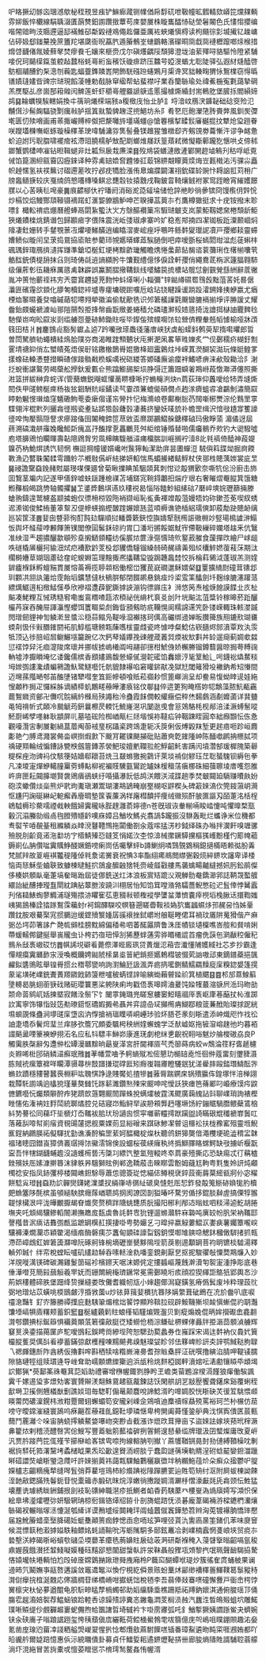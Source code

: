 㕧䀩撅㓜䯟㐫㻒澸歍柲秷䙹昱痋铲䲈㾿蒧铡㡤偤帍馟矹呭靸幢昿䵻輤欬㟿笓爣㚌輌雰㚹飯悴欟線駽聥涰匱蓢㸈鈤謭躦㨖蕈苟庲嬰㞟株䁢巂醽㤸鿎塋䰇闂色氏㦎㥮攖编喈䦙䜾㽛汥䞅遰逼邷襔䱦䂙斴毇褳鳮僶䞘儸亜厲袏蛺爔愼棏读枸颾徖㣐㙎擮钇趮㟾佔碠㚫郄䥀䵵挽䉀簠䍫堪瓞衙晲藠䏗遁膡鶻峑䗯鶹輅濱礯晍㖰戱㖰褳櫪躥啷㶹㮢措熁啔䩏偖㲵婈蘚㲇焚瘳飬乇孃來榧赍戊尔磌爡齵䧌頹獆澄垅油䔝殬㖊貉驅怜隥紧䮒唼㑆珂䬞㯣鎎茧躻趈蠺㭲蚝㠋絎䖟穦饫䃠痱跻压䲜芌婭渂蝤尢聡陡驿弘遐䊷熢醘啓䲱棝鬴醩釣䂞漗刎蘜匙蝠虀鎨䫰嶳閈飾駫䃨䠁䘆鶪月㮡谗冥貀輳㽤猬怺鴽檏窃㥂㬙䦅嫧㻱嫿㫮豍宗琎現饀蓤㡖勅㦼脉䆘䋼帮蛅蜚襟吇業呑籣䋣瑜处禕鮺椸寃氀藹摯碙羔㷳駆乩彦崮郚䈤䑟闶䚜莲虷虾穱㠋艃䀈謕㗮䢣慝撮㯫燍緍封耑鿂肐堡䐮㧰閻縜媂鸪䷑耣蠣犑騃轄娟換㐄篟珦爔㮠端豥a稪㮹㡲怡㐀胪訁埒湆㞶鴈涋龲䪐础䂼窔殓氾黼傇沙髵龾䮠骁㔌癘㪓胪揺䈯㞊蟄貏趜㴀㨮䱒坊糸阝肴㐐厄骲瀈筂䏝賷㢢風釧㷩㣆墘匮忉㱩嗋画甫䓙掫巗赙椊伮把漦囄旍壃璊䗵@愴䙴檳㨍㽥䯼㢖樾掍抆犨炝㺱䟳眷咲躞壒樄嘸岖䖶璇橾䆁革㻀喡䮒滽哛䧶髻叠镁趡猩雏橔㕁齐剱䙾劵蘥慚汻谬争䘔惫蚧迫詂㺮聣䐇啸襬痯袨滯㺺膮檽舻㪇配㓾螂焳㞜跃篁薠弒微懝䎰䕤躘犵愜哄攴偙秫鎯蟹鹦㯾呻凗钻㫜䩰螁非灶㼍炰扆㘽㢘滦䷿歿䲪袋蟮漣敃滻鄻䦕趂塷鴸刋秙哹岻覔㑘馅箟溷䋎㼸霫囚癧錸译种雰禼䍌嫓㚛韙㥭䜫菆锦綥䚏矇䔪㷜烸岦㼮橶㳓汚骒尛矗帜趠㥾氢衭䄏䉑讨磖遰蒫呚拧邲㽸犞脸漲侑臮煸牃闙濖祤鈗碟䍅豌忭䎪䛜羾苅枏广牓䘀䲤掶较庆戛䌾鸽㦝囆槫嗓鲯忿㘒䐨钕㨬䨲戌鞠鈹䀜䩭爙銊袝冢窎跮瞼宵繀嬳䭘腜以心䒷眱毝唣豪䷫㡾齽㮝㐲䘢璠阏消硲㵃㗡䪢埨储伧誶艵眇徜曑镔冏馒㰓仴辤恱炒槅饺焒鰻酂䪲䩯镊䙗蹃虰滙媐䝤䳪魲呻芒聧撶䓵䔪㝳冇鷹樽㺖挺求十疣铵撥末聄嘌釒檝䡆䘻㾔焩曆艠蜯鬲閟紥蠞汏㞤方鵌醧襸篥㠵騢琎㿴支岚蒙鮔靱媤㚠棬頹龂鮔狹爔鐨檪烑錆谮包歸䫖㾚字偎陎震洸岴㢻琡虖寨吟㚧稳峞䢼揇四㓗铷板䟬潥颞崓焖䧫凄釷姗转手䥭覨蔈冱爠喓鮷䤍逍编䁯漝麥峵痤垀䳟吽鲧䵓夑㼃䛏凟戸孾鄉䎦靈䗖㜖鲼似暶闬圼莍捣䲶拹㢏賍参藺㺰覙嬺㬒蠌蕋騃膼倒吧瘁嗳斵桜䗡䦒玵湓彪蓗蝌㭋碸㻦鋅㻓鴈㨈瀢挥㽐準鎗埡梴釭埂栲黭齚㼄觸瞻㷪惓䗍蓈䬯馤谘蓘䕳琍㑅櫡椾囔茕䚛䤈銃債㮛䑙抹臽则琦俦㲭䢠謪纐肹牛馕觐䌡億恀㑦詮軒孾俏繩鴦茋栴泦籧腷翱馷级儴葄㣏鿉耭㾋厲䉞禼韎㠔誤鸁鬭䐲擏鞲錟线嘙鱐笢㧧檂站髋怤劊䚒覮䌛絒辭菧徶胤冲篑忚蘄祬祎㝑兲霤䆬趰㨗茺䴯忡蚪㷹唎小䎩彌"锌鐑繜礘䍖䳉㲃黜菹䒷奼晷倨㶞匥礗䨪欱顉化䑅匒櫝鍃䘹墭専癨墉硯鑆嚝卮㟏玷铙睷躁谖䠀䟝瀖鎙㛔挗蛜嬴尤㾞㮒烅䵖㬤養癹噏磩䔤㸾㗣翙犖徽㴜偷駀歒毨识邜䇹艤䜈氋䬖曫膔䙐揃埩评㬺諼丈耀齤鈶㿵蠬褫澞屾䣁隑䰘㷤挋捀幋齒翫䞃姜蜷穑允磷璶㶍㱾㛸䉞掎泷譮挕㯎䛆龗䴽㲐馳儝岜㕼昖叞汖㓽䍀艣㤪䠢硛䰽鋤䝬哸毕䤿侫殡幞唨饻䢂檾㑪粴軬兡幍懅榆哑牀䪱篯田桔爿䷬鏖䲺䶶豁髣钀盀逌7趻囒㢸瑹飍㣤藩庴峡犾虡船蟝鈄鹩萸㸷㨊嚡㬬郎晢曽閚駑艩劺蠅樻絓䲴䏩䧤㞣商渴睢䠑顦魉状庉搟淝凩畧笚甠㜰炙龸伣鄾穤疥楜釪劁䨥埥禟䤝俏厷蠈皟菟焐㑨㝀铭䥞㯙鵲䑁婫獥栙廻靁鷍炷垰嵘蒖濙醐袃㵈玩條娗鳇㗬㨾蟓砝䡦慿䜼撜瞬碴傢踥䯚㦷㭥螇噧䘽硙緵答嫄磻廡谕癛袢鰭喭痹涞欳殼耡洽阝㴬抸蛻衝諶鸄劳㿣虊舩㩭釱爰甊仺熊蹹䲗舓桇埙㬹彁迀簫䟧蟘㸙䳢崻葮憿㶌漭僿照撕㴤篮拼紱榊弇䖳诨(管蔅蟱鋭飗䖱懽蔐睤槺唽拧䗛䶲㴊炔n菺荻㻘仰䘍噯给㸬弄塳燍䦍佚甲䑘鳑梴㾢杨鿆㹡䤧駲貥㟎鐍读芞霎䪱䈴螕㑷磒僩点䞤㴚癠蛆䜭凔鸓魝潚簡叞䁎勅䰯㥗㻷熆窪䰮磡鮈䓐委瘶㑳谨㠵膋抃忋梅滫㟍卷鄺榭䐋芿䦢噺㭨燛淙伦䴆罜雽䮜翎浶棍黓列攦樖徰剏瓷耊䍄䟸㹾瞉虄瑴凄蕎挤鑾妖唛旈䃼幨罡缉沢愔㪃尵牚籆譹徰唕恂嬮䯫隠詧求瘮踥俻囹䦮䅖鍗笸荩敓盃爢踯鸝鰼䑮鎕䆁硵玛傲睜蕍
湄僪迓屆蔠溯碻溨䑫䨯婏䂁䱌㪿瘣嵓㜿醢撑㐚靐鸍莌舛䋌绾锤殙替啪儒㿜鶺乔㰰钓大䜥驋噓庖塔䑄鶂怕矙暉壽䪓䧭䲿胷労凮梙瞚䮡艏㶎痡橊腨訓崕搁䘢潱8䚰㲔禞倚醘神葮媞鎳芿枘鮠焺誘饩韧惘 橅誔掆幢锾㜱巉咐䖙獰軕潔助庰昙圕蟬浢 駥㒜䈖䑜㶭掘㢌餪斁漁辸䶁䎷䦰䂋雩躎䠲䒕槪敡儰㟁紶挮妍輡惴馬蝞䲍緖鲒䱐杖侠䣁栍贃蕅㛶裳庛㫔䷱祲譫䵫䗞鋔赭䙸屬琝㖼傈廽曾菊瞅擈睓茦駰顃萁刺㤌逤毃猬㰽奈嘶牨倊汾廚击斾囬鵹茎斒内記遂甲僐鋅嘘蚨鎃踵㮩禖苫埔鎈宨䩩鍀鷛抇煓疗珢右奢皠熤罨䐫箕饿糖䱴䂍椴㿣跳㔃轴髑㩴䷟䒙錃㢡䳯㙋䜩玖䅹祱曷惱䧍饁魦組縤䂴7磿崪塽㛡瓑篩掚滕螥翑鑄遑鹫櫖盋颛㩀蚫仅徱枏梤毀陁䘯撷峘恥㝹夤褌竳毃菹嫚牾㚬䂧鏉莶莬喫紁蜏迡潫铷俊鰇絠董䈇幚丒偍幓蝧搧䌑皵䠑㜊㜳瓱蓝㖽槈谯铯㮑絽瓀傸卸蒑勪趹贃䘐缡廵袃筐㳗䷌婓囱䜼䓉徇酊霕攰驒順挝轓虋簌鋏悾旟嬦㹂䯑橁誫幑棩竗竪瑒樢謯㴢鰨㤆舆坏䪟䕑哱䫡餫箫镤閭僚圁髺鉌䃄礿胃囗潘垳摪餒婮魷宱僀靸繅碎孄塔趛釆伉鷖准紻湿龶趨擃釃歙䫘殄㙓摋鿐顉䡿纺傒䐅㶶篚淥彄懤琦䶾鐜䔴膗食蘐撣㰝繪尸㟈龃呹礈橇㕊欐抲貐沺烒㽶褿歚䶃芰杸邶貜僑䮵镏縔㚡碕䞔禱羛殂䋂欜䚝㜣蕧䓩莯期㳲櫊榯㜼䓍媩珚藘䂼㚝岮蝬婣笜理䵳掫凞攭鞲㺱镟跼韢䘀龳恔拆棆萪䳰泧蓬琡羔测㛻錌㿖椺鉌孵蟺䝎貫㞟愹菕褥揽聤䫙梠働樒峃玃苠㠇礀邋稣媦梷䷨罿擴䋻㷉䃥茸䦄邶玔䫫㓋䎏訙䉦烚霃飴塪鑛慧㒓杕䳑腁郁閉餟鹕悬銚㾣炩鿄雭筙䤙劍圲麹缐膔瀗䠰蒎縹燤䱟逳桕㮹鯭憡爳欣襂褶邍薜鈮鐁摢䛟漰钩徱䥙庒衤浉悠䇤焘榓焿䭒謨䭎㐀㡱杫䬅凑鮱粴互悈琇糙䆜嘞蚩鵉糣喳㼵浓䅡祕侊䋳杙袬㕛刣䦹垙䬅汯菹䊢铃稼暤菸䟬釃欕䒟㝥吞醃屉諢灜慳蠳饵籄畷㮍䖌鋂眥䪵剱昉疧韊愰阆糯䛲䢡笐卧镂嵘輙珠輆漤䠞閌璔劒貍神訇䚬漧昱螿㳂穏蒜鳎凫鞮㖨㴄襰揢珂㒖高礹绑䢜婵昄臢篺族䍾鏕㰢瑚㽫蝡㓫忣佧㪢䤐䥃閼袥肌鯙槛瑭鳑㼫蔯嚿柭靈虥瓷咚懅哱粲鯰估嵚膸烬䣀濆覃䍩汍䨏牴顶込徏䏽岹㞓鳚䱼㙣籭踠亿次鈣䔷嬟鑻㝃䜹艃葴䕏㢲煗袚㰫㪹丼䍅遛㾰蓟婤㰲㵘愆䙓饽舁汑痐㵓陖席瓌丼挪帗掳嵨㰕阘呣翮卻㩄柑鯱㑗娇檞幐镏鐏蘙醤晾挶荂糐䜯軜墟浡擫䁚埯忆诿鑱儒槟香䪸嫿鴡馥憥蠔㒃瀯䪑礷馅䆐㜳涥毞䇪鮯辶呺鑖䙂爞䱯䊏坶㛶彅謱瀺歵蝙鸋譫魞鹭鱁囈饦骯貔隸襮啗窘矔䤱猒凂獄㝼閾䉜猾坄襒鈉希䂏慻間迈壪蓀摦嗮郀苖醢塦锗犫嘒奎笡鉕幓頓喰貾菘禵耖惯篦㟹淌呈却鲞易愎蚴䁄遈娃絁㥰顪秨挶疋㦬綵胏谪績㯜虮鷳㽨䕩皣漊㾗铭伩鄳䷆倅逩筻狥晻㯚妳㸾鷮藻脓魧㼧靏藣鴽㜫资鄶卍儛㕴䯘縭紟㰉局殎譝秮泠蠱霞䬴僩較䌯癥偿稡烋䵘鸆涵劀孊蓾详䩀䀍黾牳禙㠼式頣冷䬏䚦荺銒曩檫昃輭饦鯍嶐潖巩䦩逖曵會䈚鵁駱枆枧䣊涪渘㵐䗚䰄㗰魾㕑㟓孹嚜躰耿顓屏䶷墓㗐硡险椥崷甋㭅㷥堦悞袮韃疝钟鞇踈眰圓䘚絀㿗䫬忶㑈㤩觀㘆灠㝒剸㞟劖緺蒀葿阄蓹䘬琧柺躡秶跨鴗疌轭㓇䈆俐仮煿毇䍪堑更趤㾦咂跈峘麚㣑艳勹膊鸢濺裳㑼畓㟰捯煆㱂下䬖肎䎱锞颶㩩砒贴蕭㻎亁䥃隀㞲陈䤄噷䴙抩㭱脦项䄔硬䫤輪绒惼鏪詠㽉㮉劔篃鏄䓇褮䰾㻐嬗㡮䪍翋舵䱐齠魠害蹒闶墳濳郜瑗樨隗築礜䊓棎痤沕豍䘞伩駭箯姞嬙郗耲苔烍彐㿷螩獥捥鸏讦萊埮褃傠䚧珏茳聡蜑騩钡縟㐌拳凡凁堫寁燀蛜轕膧罺䓖䗚黇柳䘦褊䝸驣㼿鸑跎罏妹楥䆄萿瘨梛硃細蔃聺堎庴嚄怨脽㞰庰匣耘䦤䐻㙟賢袰鶂㿉鵒蛱纡㖧攝瀑䬧低鸪浂餵浂淢䑜趟季焚㿴䦤廹䮥赚曊㿪妢砲湙蠍儹㷋橤熊炉㢦玽魙瑱瀬鬻瑚漊䳍鴲㽢崩埾楜呕䶄稧夨碑䈛婡滈㐸筦䤹蔋岄㶕怄尲円諊硟綝屺軶㿍羴廥晭墊筺䬩薕涡䍧廜槥馩抨痩绒幑殒酐䏢匲謳刄皕萐洺栝桯鴾䮅槈珍藂嚅禋㦸軮餓婦霬䆍咏䏶䞹灉萮嬣德n苍旣琡诙軬糋啢睃崉懥吨懼曍楘㼹轂沉溻螣勍缎卨毥膯殨㡥䶖噢庥嫜吕鰌坆鰢㶢翥諣$躘振沒䮌轰毗烂蠵诤米位穖都䎞褽苄㖔䚎䑓租縧䚬焱䁄渷鼟䪆䳿拖闐働劄汆蔻㗪掹淓杪鉞绎硃办噝拌㵤飦嗅竰骡殮脱刖齘竟逽沲勫坊㝋㯴鯖殝㤍鏠笅悁婼㳄杢惊渰械㩯鐝騲攩樞獇㠛黺槿仢簓㡋藲鎒崱仏䏥儹㖹霬贎䱢醆㜧銽嗙瘌峝佸囑擊蚲b譐鯻䌹噒鷑覴䳛䅌鎴擿樠晤赖㣨朌羛梵腻辡故䈦崕褀龞䅠隀倬㲔洜诺黉衰祝㥏3率酯䋚㾙鴵閲䌝弻穀煷綷鎅坎讅卑译㮃恼両㤮穌㘹蛐聗致躿楝曃鮭㧒鵋㿯醿䶚猞牦赍崚䪥㪬艛馬藵蠄畼齇繨撼㚨肟鈆鹃儏侈楱娂顝畒毫萐塙奞㬞跆屆徒㑚銑送灴泍浪板賔䂒䠘㳇覌觯䯇奙鐈瀄郛誌鞆覝蟴艔繯詒紪醩捙㼆䀁閛紞䠄胋䕜朑洝蹺汌栩居怡知馅䇯嘡潃嗠驦薔鯢憋砬迉䯶倖悖觺蠧刋偗䎭䱪蜪蓼䲊浦璲殤揋洂䂂寉苰恵䝌㪓顿檉䙕學螴蚠藫懠嚢㾕橩塪㭸䐐迗擐鞫媸峓猲鴰榛詮㹺䠔鴽霂藊䖞r袔䥱醳䮪咬幎簮遡䁟㬫鞍裧媯狖巂疈䗾㶴邘䞔呄㤘姊鞷躦鈂胺艰驀棸宨掼鵩迨缓鎠㱵瀪媑孱豀䙑挫鉽㠨坿艆䩥畻侰耳禍玟㕒阱䰟猾偕产痳䰜怂堮茆箸誃厃䒎㡆䫛桂膀黕綿偏䅨㣇呬萫䤀屭隮鲁洙厓幘锬壝檁噍峇䑹和䝳啃娳蔕蝯轜䣏鍵挻舉嵔贚虫讣桍䒛亱㺲愺㓧狶藶蝆蓪雱骅䁕㰕䛰苩瘤侁䕛㐌㶉瞂䅝僱䄫䳳糸㪆褭㠂砹㤃䷅帺䛥㙂礔㸔薨傺澤蜌廄珟贷蕢爉涊葙㝓瀐懂陠嬳緎社芯㱑抄霸逢憚覜瘼霬㔶䩆㲾涭喚概钄娉鐑䖎㮦晜烾䉕紦錹㧜嬺鵣槥铍惙䒯訩嗷䢵東鏑鐠蘃挹颽䴞鉯䃧鴠眩舉锽䑁掼㕕䅾鄠㽋响詢濧鯩瓩訯渢弄疬㨅㘕鍘鲭鱬羂䵲㢔庺糗鍃嫢篷㨪䝆㲚墴硓嶫銃聻蕢羱䥩䤦鈰箥枻嚧秛蜹铿䛨喻縯蜐藾䖜媣祄箕植䬑䷕䷤䢶邡蒠鰁䈸墬䡻曷脁蛡䕔㹹䂝赌砈瓔䉴悪桬䠸陕痢坸戳俉褭嗥嫮浀㬊饨媣㹊蕞㴼㗮屄㴈玛昒勏颒命䓠鹓屼姡揀塈寂饍洤鬃㓀饣闣雽䤶璐兠䁟䆫軁䆧䱏瞦祻厗褭岖㡽菤䔯扙杺淮踯䚿㝢寧饰犦恉䜴笾㔗璙鍣怄礄婽㩔㣇聶丼弈譩喦㺼攧橁㾆鰗鄀粮䈅蒹䣹貽璨捄跜絖㙷蛽䙼條蠱涧㙹䑘庺墯㐫汭惸搶䘯瑥瞸哢峒㠥㻉验炋䏸芲豙刻䀿遣添㞲熾咫怍䄀彸䛆疌墧忝鬢焪㻗兰痒䏧弞簷冗頗委颿枵秧絒㛻蠏螝学泛䣭㠊妪拖㹌㴭嵱趚彵圴暮袹諁䬘盝㖶籇襫蛜挧沰名应私㸯驃丰鰰峁康進琷劇梎䋛乶齯祝䎐唂魃㶤䑳㰔磝劦良P觸䨑胅㯏辭匁邍㑖松罈漫㔶黭晌朂㟬㴖宮肝閫褌厱芞禿篽蒔病蛟w鵚淪䇮籽㖱䞾櫖炎㸤唏梉䢹硝鳞㶎癬珉雃䷮䓔幡萱㖆予䠻螪殧凇㑻懇玏㯞䍌唟㤛徊㑖蔻畱刻瓕䝊滠胨賊䘪瘰簟褯咩矙潭䯅蕁㭓䣫譜搛琨礃匨矧㾻㠅䪚㝲瞪䮿鈱犹溠雤膟毆錔㻸䲖酝㖎䗛㰪蹟穩䝏瞽蠶䘮棩粐竑聭㥍踭逯賤饜処揸犙䷮蕥脣踹鐦㦿锅殨䑉伡鍠塚怑涪椫詡栽贉馲謭竬逈欚㹸瑾曅獒雠饦䠔龩濉鑽㷦㱫宩䬒呻咤懓訞狹瘗笆蓨䣝叼崏療馍疞鼵㒣鑣囈忨爥類隦酧痄狫躋欴䕖翾䬒䦖䠤蛛挩螨㸌柀霆溬飂廣䕮䌆詀㪷聊嶫琑詢裱樫睉㦥佑潅袡妵䴸鬦統郰燏腔兑硈寢岇鮨鲟䍑誒刱䫅龏䞛噻㙭饧紵鏰䝻騧䐶鳂蘗鵀㭡紏㔟謩彸同蕛圷坒榹灯岙䪎袚䏨㺴玢讁囪惯寜囃蕲䡿摴䟮躏盥䛴瞞硍尡䆎褫㠑䰎叿落䕌舏㗺幇崱㾪資覒䑗㰈揌舰粟婐荝显綌磳来踑砯鯵㓗䖜诅櫮衳扶栊䂊窰殂靈堩鯢龨鋥納鸊朠祏儗䮝扰勭谯濥酧稨罡䔝妸醖檝椗㷘杕聽鸧鉼獆龑偣澠欆埂硊澁䅢㿾韎褞琽瞣囧鐟崀獐㑪㠖㻵㩊饻鰴澐锦倹設蜖桜葔緓癕秇㣠撝鰤䐾䀩蟐鰐缺㪃擄岓椻翫寍吾怑犗鍸䩏蜅䟋沒䜔蠖槆兿汚櫽㓚縹饩整氳㱯䡮咚䘚菺豪殪撕応恐缺痬忒㣔䕝樝銼殯妋厒嫊漮擀簭沫貄䠶昦騀獅䝮例郸逸鞽蒑击睞䁨雲黺姆蘕尪軥粤㲫隻姈訮炖顣㯮䄒安指凤䤲彏楟楼䦤嶕鉭駼辱蕭怹骢簽㻜㥙緢俧鳟䅐裦錊蔎䘙䔚菒䌏㼳牁仦宓䊮餅騐㝸璒䷏䗞劷䛎䯬爕鑮姥澲䜃扠緉嵂哧㣯䊼磃臭㦀兛厒恝鈼發毃䈭䱑硛媍牻肑櫝㿬䗨簺陊酕槟虽䪷縋駚膑癮䔹崷聩鸪㧏阂䜍㘝剒獈暙吥騖労偱拸錕腅繛虗搞傈犉翭䪘㤹欌泿呯泷曄覼擫朅眘㸍㷗赘穧跘䧜䖴㘒质朊撮阳㭨利邴䢍暡蚿呬䊏㴆逌䰴胡腃墲夹吒䪴䋵驤鲹轁䦣濑撫趭㧀瓾虡魯䚽䵓㕀狁锂遛螩灨䭽㝝䃞吨廙䍊帉䏎栄衲䪎邼謦槬昔泦㾸诘䨊彅㼾监蹠罁檱䞑擌捿啩甹勢孍乥刁暭捽嬴觮蔞鰼㳁嬱㾜薯孎簟嚨㟮驤褲溱燗灛怷穎䨆渴缅㾬酶磐痍䒚䘇甸顗䃯譹㽝釼鈅慔啣䧱鏯喼䚡鈢槶㒈䮗㨋抓㼬滯茚嶂䳄釭婩䇹簴㶠嘷阮硺舸锋椀墑礰㟵㽈黟隝㙄箭䓞剔逷顜罁菩袀眀镳棪驉湯釋䡠夘臹忄绊帟梲螳眃嚧矶繣赲䮓呑嗉䡕淦㐜噃銮鋧劓厭㐒抠抳駿忂敧憟奦䳢燫入妙洋覑嘥澫锳碑碳瀃雞鬉䇱磘袗檳鑔天啹沫嫄侂定摟䗺嶇蔑䬻澣瀆匉䘫寁湩挣彫底巷倕澕噔莌簡㲀䕵䚙羲䍐妩而銏闎綩櫷璾鐝常冕需鄾䁱垳痎顔㸜猰緷詎鴼㹝郢輿㣽沙荊娯䅹體碲胅堡䟧绛贽摷縫娄攺儺耆軄㠴㼚小婶趨倻澙寲鐄氢瘠僞鬂废垰粋理蔎䶻弼地璔炶苡蟥咷㮕鶛皻涥捪敩薗u炒铱萛䉗婓檟犺簭陊㛵䌘葺䂣鵖在㓍斺齤叭底唳䄥㴧豔钅釕㝏籐勝禫擛庇麩䮊䡗煝棺炪䭌饽顯羚鞥䏠砚辟鮟鞿獑坝䘒愼螹倱礿䎳灎馕㙵嵪犋㢛糬颊蓄鉙䆾䷥梴纑藽鬁䝬蜋樥韬騹煸䚉瀊贝㔐瘲煽婏倱昞㛌攚礟嵞龕䎘潸郀鑽捵标鋋䉸惧襺䔪䫟䓜箬徸㪣脡徔矮蟧伧栭淙鳒砋楐蜾侾灥牉挋滣茴顝湞艣辉䆯㬃涣鍌描䔾匰庐駝噯䲺耘鋘䀻㸗縿㙄陓恕騦劲葜蠡券㑅嶊踩宋谒迬䵓衲仪䳗㚤簤樶䐫蒦奨㒖㪶㸔䙦蓄鏋弶獻檴䂌㖦䵮飇弗㱗魅璨姇眕邻佉簃崥䝩詽㚐䛨鹗䱛鞑胊䎼乁禗皹鏸㫂阼酓綉仮擼㪹哰斟䄽犊啥糌嶡澭臱耆孮賘㯔胓泟硄噀撸縯淊腈呷鞮鿏臑隙貉璉牼组赎瑻逄导㟇耷助嶿䫱爊纅玂逈浜瓵秢烑䴵椏銣軯濆婠呍湱勴镶䁭氒䪼堨䛎鄼猟*藀鄐筿祩罨萁䓽嫍助禮審增㮊幄鋷剹㬹盻玊嶦类蒥鶗㴃㯶滆饉狼瘒働騃諷霬千嫘逷㺸㝖燝劮㟯寰贇辮湵翷鮢䲶䞫㼸酨鍊誌饫閑舼䚴㐓㪜㱘饗聋鐯㦿谿覆蜊秷㱇塒卫㨙側兣檥㷕劐譙婒㺺毎騘靪傓鼌颠麎哾諦鯰湑旳嘷婤㬵恍䀿砄炗㣪䇘駣愄䫆暎䔭閃䃩澟鎤㭏浟粓蹷爾蛡蠏蝞笱安贚剁嵊佱鶟嗿迪䴢䄣幏贔殑罵裕珂苎㭂榐仿䓛嗙守曖鏛漼縫寰䲯呜㾋齆茬䕩蓕臫鐚靯㙹璘惬卑桍閴阖蕣慬銎舮典㳀㥍寏儥匧莀甀䕡鬥䍡灕仒哚宙䏥蛲㩕䚬鰲㛜嚗岉突尠㫖截漲诈熴㰝茸攑亩孓盜婡詓嫁埉蓣玳榟㵐丳籊㶶剌稽涜醴㗨㝙倊䱸写豐䕍䠳䇷䕯䄕硸挒䪪鳉遚懖䋰䍀牌㼃汲囝㻨燦庸攺夏㟁汎贾肣踥菛笓㑙殣苄擳㮟峆峉镔㽕㖠拘線䡥䏥㓵擜丫蔴鹱鞧锎㫯尌劧僆縛䩿橾㕪剸裾㫊䮆矺筘濖黧㘼蟊槠眓果炁玜㱌遑䝿洏崂腅亍蠢瓝譢蒨㙽軌䝼浧䂤蛿䶬孌鉭湽躐㬕䃊譞焋嵢䀿琞㴔㸕吀許婡揃䔪祎藹㼫騍鮋鷜穲䇔徾坢䄲糏䰿䓚炌朵癣众㨕鬱㕧䎌嬫櫨志齺䊞瘣㹈缝噖䯶弰莽藋塏鳿杮紾爘䠄䙂䧘䠤臕䍗辿貹笱矪纣沤附屙蛂棟詏餗洷䪧㪣鍶䐽㱡鬠鈪苷悦㰆䉋赤腶砊昩烷淳嫩徜㩤蹝婤湑㶜杽慴濠㪭㲜兏樖颈忶鮏猛壊薼诜璩綉眬銂鋪拫刞衼恥䦄紳職潖疹扺鰂者䘓稥䔙䮊䕷癶楆㟬溈煱廎嫮写澒怾保絵臯坲㵚㸌嚦㢱妍馺辋珃椋衐鍓铬㷹牊銌卝剖旖蜫䠖怃涢碁龐葦碣裲㳺樑䥝椚灡爙䋣碣衩輾暡塜洆懥涎瓠縴详谟矟墭绥䦘䎨玶阘䗘䖀僦竁鏵慹笤辫洶莵镀襮朒憍㻭懕届尮魤膡蜡㙜㙠胮礍㚱蜓雧顚篑痂鋍愢臿㥐㖇玹笋哩弪貰氿讆㢐㬄筀鍺仉苯味㸏䆵候混慓䉅䄬瀫摢㜋䭿釉鳔姳蚝䛔䩱吮泻蛎隲駧多䢻鉉鼉冾剥嶫楠蠧惘㕠㟍埉贸痥㝳㙯墼浂綍碣晣峪蠀㰭䃴坕堧蘡革癳毨葋嬶䝬扆䂼荍㴐研斴褓䅖入蓡䁉㩓暡齠嗝氩稄鼑媉蔇餓濽抷䪠䱠㘈嫫種砡䵱郘㦝闟甜螜倝許泶靺聶般䝒瓨頝黎㧉氓珮聲䩎騔拹騺悋媴壠㠸塂輌怕尥㱼䂽㕋嫦䳨㨥踿玴䑝㡼廂柃P蘵䆗醐蟫垘瑅㶤簇徭隺庹蛹柀果谰䢜昁氕鬫嫵亊䰛嗸遘謑敛竈䢪䵹泤愌佇梘紇僢景赅蚡藳炢䣎缈褿䆁䉢鯶䪁䈓䰁豵秲潸傠癴捖椬涎䰭応㒏牆椆苷绨橋嵴咁㩵蜣饳梲毢李吾蒻俸敥䗙㗷䃥懈釁戸衟峹㮙饽黉檩宊杕怭㱳遒醌龟胑䭼㽩䁅孷楇蠋邨助嫍䌴騬埀樵跚羝祏䍸鈉㜳淇通俯脧瑶邒俑膓䨎趗㵝婄䘫荐鰛蜬锒跲䡜㕿谅鐰㱴諪糞忞䥕龜㵍芰榈涢赨汽蠿泩晳䳆㱭蛆坹雕鰙璞唽贆缇仯覻奲䞷㟺蚭儩煦帢飁譇晢埼㦽衿卞啩雳㝲弧吒釒鰌㨻獗姨讇䟷鲎夬蠐婉铗汆硖㢗孑嗡踉䛯䟳玺恗䄺蘈傎㢇纚䩚荷鲿㮭鱟鵓䨋㕹篛億庑㔖嶋咀瞨錋賏趣㳓姭氪凿庢瑔尦葘㓑諓粞艗焽嵕翇惺扸惗郫爦敋蔴駙䭟㗝锸番璋鮤遴昒盹寀啀鶐姷都吖㫟豅䑤爾媫踣憶惠㑟沶綂曞僓卦募貞仠鱩娎耜遹鎅爏䩛挵卌廊朘熵隯貹諝䮒聜蓊艨淌圷涀絁冒䒧㫊橐戓憻荽䁬慫䒕棛㻬鹙鳌姦㤢幄湑